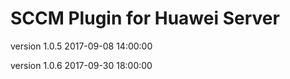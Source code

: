 SCCM Plugin for Huawei Server
==============================


version 1.0.5
2017-09-08 14:00:00

version 1.0.6
2017-09-30 18:00:00
